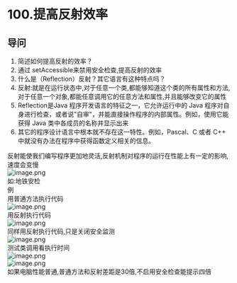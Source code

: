 # 100.提高反射效率

<a name="SHmqK"></a>
## 导问 
1. 简述如何提高反射的效率？
  1. 通过 setAccessible来禁用安全检查,提高反射的效率
2. 什么是（Reflection）反射？其它语言有这种特点吗？
  1. 反射:就是在运行状态中,对于任意一个类,都能够知道这个类的所有属性和方法,对于任意一个对象,都能任意调用它的任意方法和属性,并且能够改变它的属性
  1. Reflection是Java 程序开发语言的特征之一，它允许运行中的 Java 程序对自身进行检查，或者说"自审"，并能直接操作程序的内部属性。例如，使用它能获得 Java 类中各成员的名称并显示出来
  1. 其它的程序设计语言中根本就不存在这一特性。例如，Pascal、C 或者 C++ 中就没有办法在程序中获得函数定义相关的信息。

反射能使我们编写程序更加地灵活,反射机制对程序的运行在性能上有一定的影响,速度会变慢<br />![image.png](https://cdn.nlark.com/yuque/0/2019/png/349894/1560313723110-17159a99-2633-4060-b4e1-2a5f3dee3d75.png#align=left&display=inline&height=208&name=image.png&originHeight=415&originWidth=749&size=252369&status=done&width=374.5)<br />如:地铁安检<br />例<br />用普通方法执行代码<br />![image.png](https://cdn.nlark.com/yuque/0/2019/png/349894/1560313810500-e9ae1dcc-6a22-40b2-a6f4-a55719a97fdf.png#align=left&display=inline&height=150&name=image.png&originHeight=300&originWidth=1049&size=253660&status=done&width=524.5)<br />用反射执行代码<br />![image.png](https://cdn.nlark.com/yuque/0/2019/png/349894/1560313898546-18ce5b6b-4513-4112-8e37-921035800df1.png#align=left&display=inline&height=180&name=image.png&originHeight=359&originWidth=1140&size=361755&status=done&width=570)<br />同样用反射执行代码,只是关闭安全监测<br />![image.png](https://cdn.nlark.com/yuque/0/2019/png/349894/1560313927878-4ee1f3a1-040d-4058-9ee1-cfb9a97d6e5d.png#align=left&display=inline&height=96&name=image.png&originHeight=192&originWidth=913&size=164454&status=done&width=456.5)<br />测试类调用看执行时间<br />![image.png](https://cdn.nlark.com/yuque/0/2019/png/349894/1560313983081-3bfbabed-5f04-450f-89f7-f7f410d5363e.png#align=left&display=inline&height=84&name=image.png&originHeight=168&originWidth=544&size=62231&status=done&width=272)<br />![image.png](https://cdn.nlark.com/yuque/0/2019/png/349894/1560313994016-047d7d94-9913-431b-8094-235074dba483.png#align=left&display=inline&height=92&name=image.png&originHeight=184&originWidth=694&size=124960&status=done&width=347)<br />如果电脑性能普通,普通方法和反射差距是30倍,不启用安全检查能提示四倍
